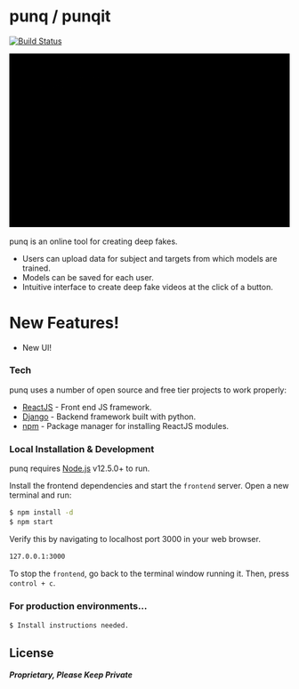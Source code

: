 # punq / punqit

[![Build Status](https://travis-ci.org/joemccann/dillinger.svg?branch=master)](https://github.com/veyorokon/punqit-frontend)

![](./git-assets/punqit.gif)

punq is an online tool for creating deep fakes.

  - Users can upload data for subject and targets from which models are trained.
  - Models can be saved for each user.
  - Intuitive interface to create deep fake videos at the click of a button.

# New Features!

  - New UI!


### Tech

punq uses a number of open source and free tier projects to work properly:

* [ReactJS] - Front end JS framework.
* [Django] - Backend framework built with python.
* [npm] - Package manager for installing ReactJS modules.

### Local Installation & Development

punq requires [Node.js](https://nodejs.org/) v12.5.0+ to run.

Install the frontend dependencies and start the `frontend` server. Open a new terminal and run:

```sh
$ npm install -d
$ npm start
```

Verify this by navigating to localhost port 3000 in your web browser.

```sh
127.0.0.1:3000
```

To stop the `frontend`, go back to the terminal window running it. Then, press `control + c`.


### For production environments...

```sh
$ Install instructions needed.
```

License
----

***Proprietary, Please Keep Private***


   [ReactJS]: <https://github.com/facebook/react>
   [Django]: <https://github.com/django/django>
   [npm]: <https://github.com/npm/cli>
   [Mixpanel]: <https://github.com/mixpanel/mixpanel-js>
   [Docker]: <https://github.com/docker>
   [Graphene]: <https://github.com/graphql-python/graphene>
   [Apollo]: <https://github.com/apollographql/apollo-client>
   [Material-UI]: <https://github.com/mui-org/material-ui>
   [Stripe]: <https://github.com/stripe/stripe-python>
   [GraphQL]: <https://graphql.org/>
   [GraphIQL]: <https://github.com/graphql/graphiql>
   [Django Mail Templated]: <https://pypi.org/project/django-mail-templated>
   [Redis]: <https://github.com/redis>
   [Django Redis]: <https://github.com/niwinz/django-redis>
   [Celery]: <https://github.com/celery/celery>
   [Celery Beat]: <http://docs.celeryproject.org/en/latest/userguide/periodic-tasks.html>
   [Postgres]: <https://www.postgresql.org/>

